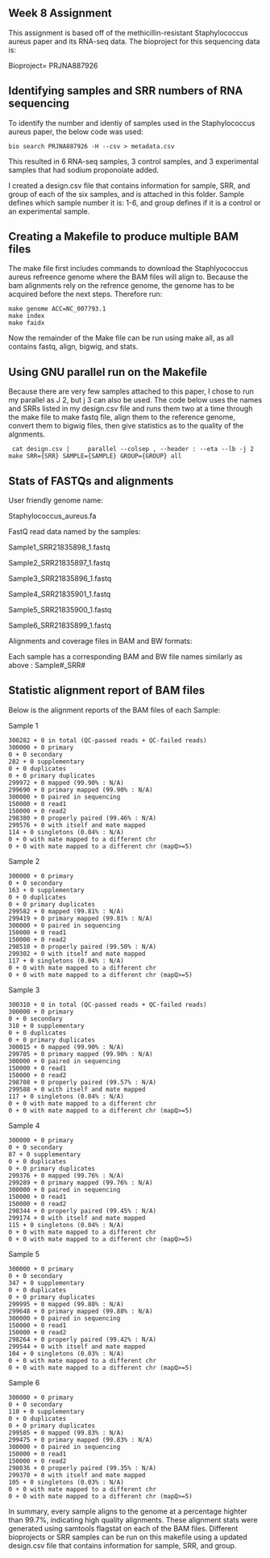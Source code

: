 ## Week 8 Assignment

This assignment is based off of the methicillin-resistant Staphylococcus aureus paper and its RNA-seq data. The bioproject for this sequencing data is:

Bioproject= PRJNA887926

## Identifying samples and SRR numbers of RNA sequencing

To identify the number and identiy of samples used in the Staphylococcus aureus paper, the below code was used:

    bio search PRJNA887926 -H --csv > metadata.csv

This resulted in 6 RNA-seq samples, 3 control samples, and 3 experimental samples that had sodium proponoiate added. 

I created a design.csv file that contains information for sample, SRR, and group of each of the six samples, and is attached in this folder. Sample defines which sample number it is: 1-6, and group defines if it is a control or an experimental sample. 

## Creating a Makefile to produce multiple BAM files

The make file first includes commands to download the Staphlyococcus aureus refreence genome where the BAM files will align to. Because the bam alignments rely on the refrence genome, the genome has to be acquired before the next steps. Therefore run:

    make genome ACC=NC_007793.1
    make index
    make faidx

Now the remainder of the Make file can be run using make all, as all contains fastq, align, bigwig, and stats. 

## Using GNU parallel run on the Makefile

Because there are very few samples attached to this paper, I chose to run my parallel as J 2, but j 3 can also be used. The code below uses the names and SRRs listed in my design.csv file and runs them two at a time through the make file to make fastq file, align them to the reference genome, convert them to bigwig files, then give statistics as to the quality of the algnments.

     cat design.csv |     parallel --colsep , --header : --eta --lb -j 2         make SRR={SRR} SAMPLE={SAMPLE} GROUP={GROUP} all

## Stats of FASTQs and alignments

User friendly genome name:


Staphylococcus_aureus.fa

FastQ read data named by the samples:

Sample1_SRR21835898_1.fastq

Sample2_SRR21835897_1.fastq

Sample3_SRR21835896_1.fastq

Sample4_SRR21835901_1.fastq

Sample5_SRR21835900_1.fastq

Sample6_SRR21835899_1.fastq



Alignments and coverage files in BAM and BW formats:

Each sample has a corresponding BAM and BW file names similarly as above : Sample#_SRR#

## Statistic alignment report of BAM files

Below is the alignment reports of the BAM files of each Sample:

Sample 1

    300282 + 0 in total (QC-passed reads + QC-failed reads)
    300000 + 0 primary
    0 + 0 secondary
    282 + 0 supplementary
    0 + 0 duplicates
    0 + 0 primary duplicates
    299972 + 0 mapped (99.90% : N/A)
    299690 + 0 primary mapped (99.90% : N/A)
    300000 + 0 paired in sequencing
    150000 + 0 read1
    150000 + 0 read2
    298380 + 0 properly paired (99.46% : N/A)
    299576 + 0 with itself and mate mapped
    114 + 0 singletons (0.04% : N/A)
    0 + 0 with mate mapped to a different chr
    0 + 0 with mate mapped to a different chr (mapQ>=5)

Sample 2

    300000 + 0 primary
    0 + 0 secondary
    163 + 0 supplementary
    0 + 0 duplicates
    0 + 0 primary duplicates
    299582 + 0 mapped (99.81% : N/A)
    299419 + 0 primary mapped (99.81% : N/A)
    300000 + 0 paired in sequencing
    150000 + 0 read1
    150000 + 0 read2
    298510 + 0 properly paired (99.50% : N/A)
    299302 + 0 with itself and mate mapped
    117 + 0 singletons (0.04% : N/A)
    0 + 0 with mate mapped to a different chr
    0 + 0 with mate mapped to a different chr (mapQ>=5)

Sample 3

    300310 + 0 in total (QC-passed reads + QC-failed reads)
    300000 + 0 primary
    0 + 0 secondary
    310 + 0 supplementary
    0 + 0 duplicates
    0 + 0 primary duplicates
    300015 + 0 mapped (99.90% : N/A)
    299705 + 0 primary mapped (99.90% : N/A)
    300000 + 0 paired in sequencing
    150000 + 0 read1
    150000 + 0 read2
    298708 + 0 properly paired (99.57% : N/A)
    299588 + 0 with itself and mate mapped
    117 + 0 singletons (0.04% : N/A)
    0 + 0 with mate mapped to a different chr
    0 + 0 with mate mapped to a different chr (mapQ>=5)

Sample 4

    300000 + 0 primary
    0 + 0 secondary
    87 + 0 supplementary
    0 + 0 duplicates
    0 + 0 primary duplicates
    299376 + 0 mapped (99.76% : N/A)
    299289 + 0 primary mapped (99.76% : N/A)
    300000 + 0 paired in sequencing
    150000 + 0 read1
    150000 + 0 read2
    298344 + 0 properly paired (99.45% : N/A)
    299174 + 0 with itself and mate mapped
    115 + 0 singletons (0.04% : N/A)
    0 + 0 with mate mapped to a different chr
    0 + 0 with mate mapped to a different chr (mapQ>=5)

Sample 5

    300000 + 0 primary
    0 + 0 secondary
    347 + 0 supplementary
    0 + 0 duplicates
    0 + 0 primary duplicates
    299995 + 0 mapped (99.88% : N/A)
    299648 + 0 primary mapped (99.88% : N/A)
    300000 + 0 paired in sequencing
    150000 + 0 read1
    150000 + 0 read2
    298264 + 0 properly paired (99.42% : N/A)
    299544 + 0 with itself and mate mapped
    104 + 0 singletons (0.03% : N/A)
    0 + 0 with mate mapped to a different chr
    0 + 0 with mate mapped to a different chr (mapQ>=5)

Sample 6

    300000 + 0 primary
    0 + 0 secondary
    110 + 0 supplementary
    0 + 0 duplicates
    0 + 0 primary duplicates
    299585 + 0 mapped (99.83% : N/A)
    299475 + 0 primary mapped (99.83% : N/A)
    300000 + 0 paired in sequencing
    150000 + 0 read1
    150000 + 0 read2
    298036 + 0 properly paired (99.35% : N/A)
    299370 + 0 with itself and mate mapped
    105 + 0 singletons (0.03% : N/A)
    0 + 0 with mate mapped to a different chr
    0 + 0 with mate mapped to a different chr (mapQ>=5)

In summary, every sample aligns to the genome at a percentage highter than 99.7%, indicating high quality alignments. These alignment stats were generated using samtools flagstat on each of the BAM files. Different bioprojects or SRR samples can be run on this makefile using a updated design.csv file that contains information for sample, SRR, and group.
